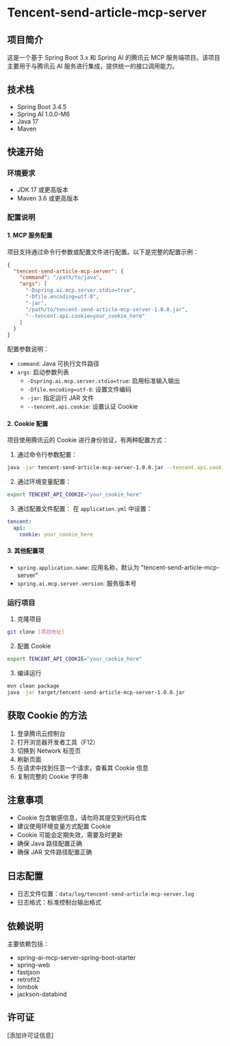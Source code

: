# Tencent-send-article-mcp-server

## 项目简介
这是一个基于 Spring Boot 3.x 和 Spring AI 的腾讯云 MCP 服务端项目。该项目主要用于与腾讯云 AI 服务进行集成，提供统一的接口调用能力。

## 技术栈
- Spring Boot 3.4.5
- Spring AI 1.0.0-M6
- Java 17
- Maven

## 快速开始

### 环境要求
- JDK 17 或更高版本
- Maven 3.6 或更高版本

### 配置说明

#### 1. MCP 服务配置
项目支持通过命令行参数或配置文件进行配置。以下是完整的配置示例：

```json
{
  "tencent-send-article-mcp-server": {
    "command": "/path/to/java",
    "args": [
      "-Dspring.ai.mcp.server.stdio=true",
      "-Dfile.encoding=utf-8",
      "-jar",
      "/path/to/tencent-send-article-mcp-server-1.0.0.jar",
      "--tencent.api.cookie=your_cookie_here"
    ]
  }
}
```

配置参数说明：
- `command`: Java 可执行文件路径
- `args`: 启动参数列表
    - `-Dspring.ai.mcp.server.stdio=true`: 启用标准输入输出
    - `-Dfile.encoding=utf-8`: 设置文件编码
    - `-jar`: 指定运行 JAR 文件
    - `--tencent.api.cookie`: 设置认证 Cookie

#### 2. Cookie 配置
项目使用腾讯云的 Cookie 进行身份验证，有两种配置方式：

1. 通过命令行参数配置：
```bash
java -jar tencent-send-article-mcp-server-1.0.0.jar --tencent.api.cookie="your_cookie_here"
```

2. 通过环境变量配置：
```bash
export TENCENT_API_COOKIE="your_cookie_here"
```

3. 通过配置文件配置：
   在 `application.yml` 中设置：
```yaml
tencent:
  api:
    cookie: your_cookie_here
```

#### 3. 其他配置项
- `spring.application.name`: 应用名称，默认为 "tencent-send-article-mcp-server"
- `spring.ai.mcp.server.version`: 服务版本号

### 运行项目
1. 克隆项目
```bash
git clone [项目地址]
```

2. 配置 Cookie
```bash
export TENCENT_API_COOKIE="your_cookie_here"
```

3. 编译运行
```bash
mvn clean package
java -jar target/tencent-send-article-mcp-server-1.0.0.jar
```

## 获取 Cookie 的方法

1. 登录腾讯云控制台
2. 打开浏览器开发者工具（F12）
3. 切换到 Network 标签页
4. 刷新页面
5. 在请求中找到任意一个请求，查看其 Cookie 信息
6. 复制完整的 Cookie 字符串

## 注意事项
- Cookie 包含敏感信息，请勿将其提交到代码仓库
- 建议使用环境变量方式配置 Cookie
- Cookie 可能会定期失效，需要及时更新
- 确保 Java 路径配置正确
- 确保 JAR 文件路径配置正确

## 日志配置
- 日志文件位置：`data/log/tencent-send-article-mcp-server.log`
- 日志格式：标准控制台输出格式

## 依赖说明
主要依赖包括：
- spring-ai-mcp-server-spring-boot-starter
- spring-web
- fastjson
- retrofit2
- lombok
- jackson-databind

## 许可证
[添加许可证信息] 
